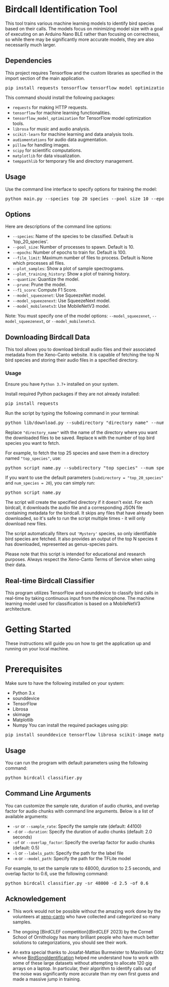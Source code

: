 # Birdcall Identification Tool
This tool trains various machine learning models to identify bird species based on their calls. The models focus on minimizing model size with a goal of executing on an Arduino Nano BLE rather than focusing on correctness, so while there may be significantly more accurate models, they are also necessarily much larger. 

## Dependencies
This project requires Tensorflow and the custom libraries as specified in the import section of the main application.

<pre>
pip install requests tensorflow tensorflow_model_optimization librosa scikit-learn audiomentations pillow scipy matplotlib temppathlib
</pre>

This command should install the following packages:

* `requests` for making HTTP requests.
* `tensorflow` for machine learning functionalities.
* `tensorflow_model_optimization` for TensorFlow model optimization tools.
* `librosa` for music and audio analysis.
* `scikit-learn` for machine learning and data analysis tools.
* `audiomentations` for audio data augmentation.
* `pillow` for handling images.
* `scipy` for scientific computations.
* `matplotlib` for data visualization.
* `temppathlib` for temporary file and directory management.

## Usage
Use the command line interface to specify options for training the model:

<pre>
python main.py --species top_20_species --pool_size 10 --epochs 100 --file_limit 100 --plot_samples --plot_training_history --quantize --prune --f1_score --model_squeezenet
</pre>

## Options
Here are descriptions of the command line options:

* `--species`: Name of the species to be classified. Default is 'top_20_species'.
* `--pool_size`: Number of processes to spawn. Default is 10.
* `--epochs`: Number of epochs to train for. Default is 100.
* `--file_limit`: Maximum number of files to process. Default is None which processes all files.
* `--plot_samples`: Show a plot of sample spectrograms.
* `--plot_training_history`: Show a plot of training history.
* `--quantize`: Quantize the model.
* `--prune`: Prune the model.
* `--f1_score`: Compute F1 Score.
* `--model_squeezenet`: Use SqueezeNet model.
* `--model_squeezenext`: Use SqueezeNext model.
* `--model_mobilenetv3`: Use MobileNetV3 model.

Note: You must specify one of the model options: `--model_squeezenet`, `--model_squeezenext`, or `--model_mobilenetv3`.

## Downloading Birdcall Data
This tool allows you to download birdcall audio files and their associated metadata from the Xeno-Canto website. It is capable of fetching the top N bird species and storing their audio files in a specified directory.

### Usage
Ensure you have `Python 3.7+` installed on your system.

Install required Python packages if they are not already installed:

<pre>
pip install requests
</pre>
Run the script by typing the following command in your terminal:

<pre>
python lib/download.py --subdirectory "directory_name" --num_species N
</pre>
Replace `"directory_name"` with the name of the directory where you want the downloaded files to be saved. Replace `N` with the number of top bird species you want to fetch.

For example, to fetch the top 25 species and save them in a directory named `"top_species"`, use:

<pre>
python script_name.py --subdirectory "top_species" --num_species 25
</pre>
If you want to use the default parameters (`subdirectory = "top_20_species"` and `num_species = 20`), you can simply run:

<pre>
python script_name.py
</pre>
The script will create the specified directory if it doesn't exist. For each birdcall, it downloads the audio file and a corresponding JSON file containing metadata for the birdcall. It skips any files that have already been downloaded, so it's safe to run the script multiple times - it will only download new files.

The script automatically filters out `'Mystery'` species, so only identifiable bird species are fetched. It also provides an output of the top N species it has downloaded, represented as genus-species pairs.

Please note that this script is intended for educational and research purposes. Always respect the Xeno-Canto Terms of Service when using their data.

## Real-time Birdcall Classifier
This program utilizes TensorFlow and sounddevice to classify bird calls in real-time by taking continuous input from the microphone. The machine learning model used for classification is based on a MobileNetV3 architecture.

# Getting Started
These instructions will guide you on how to get the application up and running on your local machine.

# Prerequisites
Make sure to have the following installed on your system:

* Python 3.x
* sounddevice
* TensorFlow
* Librosa
* skimage
* Matplotlib
* Numpy
You can install the required packages using pip:

<pre>
pip install sounddevice tensorflow librosa scikit-image matplotlib numpy
</pre>

## Usage
You can run the program with default parameters using the following command:

<pre>
python birdcall_classifier.py
</pre>
## Command Line Arguments
You can customize the sample rate, duration of audio chunks, and overlap factor for audio chunks with command line arguments. Below is a list of available arguments:

* `-sr` or `--sample_rate`: Specify the sample rate (default: 44100)
* `-d` or `--duration`: Specify the duration of audio chunks (default: 2.0 seconds)
* `-of` or `--overlap_factor`: Specify the overlap factor for audio chunks (default: 0.5)
* `-l` or `--labels_path`: Specify the path for the label file
* `-m` or `--model_path`: Specify the path for the TFLite model

For example, to set the sample rate to 48000, duration to 2.5 seconds, and overlap factor to 0.6, use the following command:

<pre>
python birdcall_classifier.py -sr 48000 -d 2.5 -of 0.6
</pre>

## Acknowledgement

* This work would not be possible without the amazing work done by the volunteers at [xeno-canto](https://xeno-canto.org/) who have collected and categorized so many samples. 

* The ongoing [BirdCLEF competition](BirdCLEF 2023) by the Cornell School of Ornithology has many brilliant people who have much better solutions to categorizations, you should see their work. 

* An extra special thanks to Josafat-Mattias Burmeister to Maximilian Götz whose [BirdSongIdentification](https://github.com/josafatburmeister/BirdSongIdentification) helped me understand how to work with some of these large datasets without attempting to allocate 120 gig arrays on a laptop. In particular, their algorithm to identify calls out of the noise was significantly more accurate than my own first guess and made a massive jump in training. 
